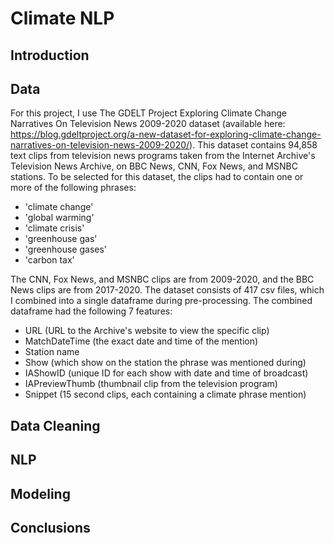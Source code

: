 # Climate NLP

## Introduction


## Data

For this project, I use The GDELT Project Exploring Climate Change Narratives On Television News 2009-2020 dataset (available here: https://blog.gdeltproject.org/a-new-dataset-for-exploring-climate-change-narratives-on-television-news-2009-2020/). This dataset contains 94,858 text clips from television news programs taken from the Internet Archive's Television News Archive, on BBC News, CNN, Fox News, and MSNBC stations. To be selected for this dataset, the clips had to contain one or more of the following phrases:

* 'climate change'
* 'global warming'
* 'climate crisis'
* 'greenhouse gas'
* 'greenhouse gases'
* 'carbon tax'

The CNN, Fox News, and MSNBC clips are from 2009-2020, and the BBC News clips are from 2017-2020. The dataset consists of 417 csv files, which I combined into a single dataframe during pre-processing. The combined dataframe had the following 7 features:

* URL (URL to the Archive's website to view the specific clip)
* MatchDateTime (the exact date and time of the mention)
* Station name
* Show (which show on the station the phrase was mentioned during)
* IAShowID (unique ID for each show with date and time of broadcast)
* IAPreviewThumb (thumbnail clip from the television program)
* Snippet (15 second clips, each containing a climate phrase mention)

## Data Cleaning


## NLP 


## Modeling


## Conclusions
